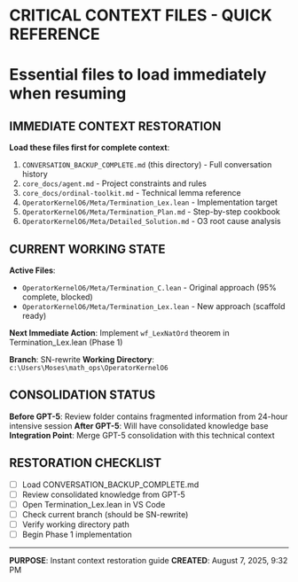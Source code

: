 # CRITICAL CONTEXT FILES - QUICK REFERENCE
# Essential files to load immediately when resuming

## IMMEDIATE CONTEXT RESTORATION

**Load these files first for complete context**:
1. `CONVERSATION_BACKUP_COMPLETE.md` (this directory) - Full conversation history
2. `core_docs/agent.md` - Project constraints and rules  
3. `core_docs/ordinal-toolkit.md` - Technical lemma reference
4. `OperatorKernelO6/Meta/Termination_Lex.lean` - Implementation target
5. `OperatorKernelO6/Meta/Termination_Plan.md` - Step-by-step cookbook
6. `OperatorKernelO6/Meta/Detailed_Solution.md` - O3 root cause analysis

## CURRENT WORKING STATE

**Active Files**:
- `OperatorKernelO6/Meta/Termination_C.lean` - Original approach (95% complete, blocked)
- `OperatorKernelO6/Meta/Termination_Lex.lean` - New approach (scaffold ready)

**Next Immediate Action**: 
Implement `wf_LexNatOrd` theorem in Termination_Lex.lean (Phase 1)

**Branch**: SN-rewrite
**Working Directory**: `c:\Users\Moses\math_ops\OperatorKernelO6`

## CONSOLIDATION STATUS

**Before GPT-5**: Review folder contains fragmented information from 24-hour intensive session
**After GPT-5**: Will have consolidated knowledge base  
**Integration Point**: Merge GPT-5 consolidation with this technical context

## RESTORATION CHECKLIST

- [ ] Load CONVERSATION_BACKUP_COMPLETE.md
- [ ] Review consolidated knowledge from GPT-5
- [ ] Open Termination_Lex.lean in VS Code
- [ ] Check current branch (should be SN-rewrite)
- [ ] Verify working directory path
- [ ] Begin Phase 1 implementation

---
**PURPOSE**: Instant context restoration guide
**CREATED**: August 7, 2025, 9:32 PM
